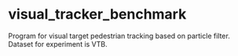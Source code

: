 # visual_tracker_benchmark
Program for visual target pedestrian tracking based on particle filter.
Dataset for experiment is VTB.
